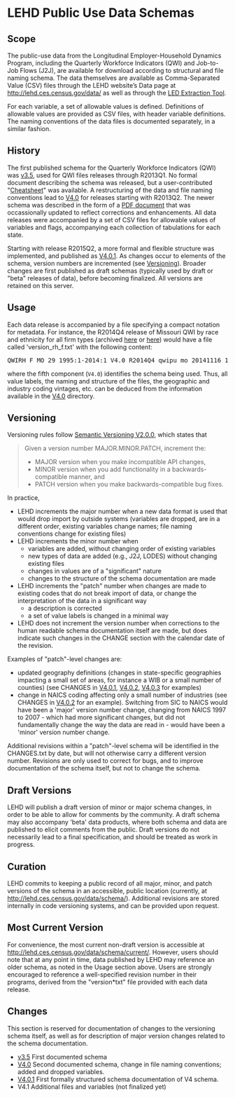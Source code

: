 # LEHD Public Use Data Schemas

## Scope
The public-use data from the Longitudinal Employer-Household Dynamics Program, including the Quarterly Workforce Indicators (QWI) and Job-to-Job Flows (J2J), are available for download according to structural and file naming schema. The data themselves are available as Comma-Separated Value (CSV) files through the LEHD website’s Data page at http://lehd.ces.census.gov/data/ as well as through the [LED Extraction Tool](http://ledextract.ces.census.gov/).

For each variable, a set of allowable values is defined. Definitions of allowable values are provided as CSV files, with header variable definitions. The naming conventions of the data files is documented separately, in a similar fashion.

## History
The first published schema for the Quarterly Workforce Indicators (QWI) was [v3.5](v3.5), used for QWI files releases through R2013Q1. No formal document describing the schema was released, but a user-contributed "[Cheatsheet](v3.5/QWI-cheatsheet.txt)" was available. A restructuring of the data and file naming conventions lead to [V4.0](V4.0) for releases starting with R2013Q2. The newer schema was described in the form of a [PDF document](V4.0/QWIPU_Data_Schema.pdf) that was occassionally updated to reflect corrections and enhancements. All data releases were accompanied by a set of CSV files for allowable values of variables and flags, accompanying each collection of tabulations for each state.

Starting with release R2015Q2, a more formal and flexible structure was implemented, and published as [V4.0.1](V4.0.1). As changes occur to elements of the schema, version numbers are incremented (see [Versioning](#Versioning)). Broader changes are first published as draft schemas (typically used by draft or "beta" releases of data), before becoming finalized. All versions are retained on this server.

## Usage
Each data release is accompanied by a file specifying a compact notation for metadata. For instance, the R2014Q4 release of Missouri QWI by race and ethnicity for all firm types (archived [here](http://download.vrdc.cornell.edu/qwipu/R2014Q4/mo/rh/f/) or [here](http://lehd.ces.census.gov/pub/mo/R2014Q4/DVD-rh_f/)) would have a file called 'version_rh_f.txt' with the following content:
<pre>
QWIRH_F MO 29 1995:1-2014:1 V4.0 R2014Q4 qwipu_mo_20141116_1406
</pre>
where the fifth component (<code>V4.0</code>) identifies the schema being used. Thus, all value labels, the naming and structure of the files, the geographic and industry coding vintages, etc. can be deduced from the information available in the [V4.0](V4.0) directory.

## Versioning
Versioning rules follow [Semantic Versioning V2.0.0](http://semver.org/spec/v2.0.0.html), which states that

> Given a version number MAJOR.MINOR.PATCH, increment the:
>
> * MAJOR version when you make incompatible API changes,
> * MINOR version when you add functionality in a backwards-compatible manner, and
> * PATCH version when you make backwards-compatible bug fixes.

In practice,

* LEHD increments the major number when a new data format is used that would drop import by outside systems (variables are dropped, are in a different order, existing variables change names; file naming conventions change for existing files)
* LEHD increments the minor number when
  - variables are added, without changing order of existing variables
  - new types of data are added (e.g., J2J, LODES) without changing existing files
  - changes in values are of a "significant" nature
  - changes to the structure of the schema documentation are made
* LEHD increments the "patch" number when changes are made to existing codes that do not break import of data, or change the interpretation of the data in a significant way
  - a description is corrected
  - a set of value labels is changed in a minimal way
* LEHD does not increment the version number when corrections to the human readable schema documentation itself are made, but does indicate such changes in the CHANGE section with the calendar date of the revision.

Examples of "patch"-level changes are:
* updated geography definitions (changes in state-specific geographies impacting a small set of areas, for instance a WIB or a small number of counties) (see CHANGES in [V4.0.1](V4.0.1/CHANGES.txt), [V4.0.2](V4.0.2/CHANGES.txt), [V4.0.3](V4.0.3/CHANGES.txt) for examples)
* change in NAICS coding affecting only a small number of industries (see CHANGES in [V4.0.2](V4.0.2/CHANGES.txt) for an example). Switching from SIC to NAICS would have been a 'major' version number change, changing from NAICS 1997 to 2007 - which had more significant changes, but did not fundamentally change the way the data are read in - would have been a 'minor' version number change.

Additional revisions within a "patch"-level schema will be identified in the CHANGES.txt by date, but will not otherwise carry a different version number. Revisions are only used to correct for bugs, and to improve documentation of the schema itself, but not to change the schema.

## Draft Versions
LEHD will publish a draft version of minor or major schema changes, in order to be able to allow for comments by the community. A draft schema may also accompany 'beta' data products, where both schema and data are published to elicit comments from the public. Draft versions do not necessarily lead to a final specification, and should be treated as work in progress.

## Curation
LEHD commits to keeping a public record of all major, minor, and patch versions of the schema in an accessible, public location (currently, at http://lehd.ces.census.gov/data/schema/). Additional revisions are stored internally in code versioning systems, and can be provided upon request.

## Most Current Version
For convenience, the most current non-draft version is accessible at http://lehd.ces.census.gov/data/schema/current/. However, users should note that at any point in time, data published by LEHD may reference an older schema, as noted in the Usage section above. Users are strongly encouraged to reference a well-specified revision number in their programs, derived from the "version*txt" file provided with each data release.


## Changes
This section is reserved for documentation of changes to the versioning schema itself, as well as for description of major version changes related to the schema documentation.

* [v3.5](v3.5) First documented schema
* [V4.0](V4.0) Second documented schema, change in file naming conventions; added and dropped variables.
* [V4.0.1](V4.0.1) First formally structured schema documentation of V4 schema.
* V4.1 Additional files and variables (not finalized yet)
